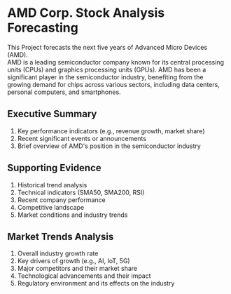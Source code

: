 # AMD Corp. Stock Analysis Forecasting
This Project forecasts the next five years of Advanced Micro Devices (AMD). 
<br/>AMD is a leading semiconductor company known for its central processing units (CPUs) and graphics processing units (GPUs). AMD has been a significant player in the semiconductor industry, benefiting from the growing demand for chips across various sectors, including data centers, personal computers, and smartphones.

## Executive Summary
1. Key performance indicators (e.g., revenue growth, market share)
2. Recent significant events or announcements
3. Brief overview of AMD's position in the semiconductor industry

## Supporting Evidence
1. Historical trend analysis
2. Technical indicators (SMA50, SMA200, RSI)
3. Recent company performance
4. Competitive landscape
5. Market conditions and industry trends

## Market Trends Analysis
1. Overall industry growth rate
2. Key drivers of growth (e.g., AI, IoT, 5G)
3. Major competitors and their market share
4. Technological advancements and their impact
5. Regulatory environment and its effects on the industry
